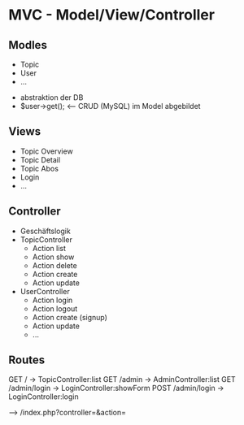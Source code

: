MVC - Model/View/Controller
===========================

## Modles 

+ Topic
+ User
+ ...

- abstraktion der DB
- $user->get(<id>); <-- CRUD (MySQL) im Model abgebildet

## Views

+ Topic Overview
+ Topic Detail
+ Topic Abos
+ Login
+ ...

## Controller

+ Geschäftslogik
+ TopicController
  - Action list
  - Action show
  - Action delete
  - Action create
  - Action update
+ UserController
  - Action login
  - Action logout
  - Action create (signup)
  - Action update
  - ...

## Routes

GET  / -> TopicController:list
GET  /admin -> AdminController:list
GET  /admin/login -> LoginController:showForm
POST /admin/login -> LoginController:login

--> <DOMAIN>/index.php?controller=<name>&action=<action>